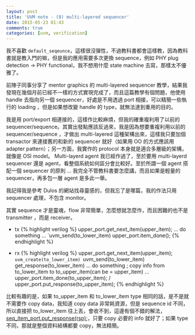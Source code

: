 ```yaml
---
layout: post
title: 'UVM note - (8) multi-layered sequencer'
date: 2015-05-23 01:43
comments: true
categories: [uvm, verification]
---
```

我不喜歡 `default_seqeunce`，這樣很沒彈性，不過教科書都會這樣教，因為教科書就是教入門的嘛，但是我的應用需要多次更換 sequence，例如 PHY plug detection -> PHY functional，我不想用什麼 state machine 去寫，那樣太不優雅了。
<!--more-->

前陣子同事分享了 mentor graphics 的 multi-layered sequencer 教學，結果我發現在幾個月前已經不一樣的方式實現完成了，而且這篇教學有個問題，他使用 handle 去指向另一個 sequencer，好處是不用透過 port 相接，可以精簡一些執行的 loading ，但是如果想改變 handle 的 type，就無法達到重用的目的。

我是用 port/export 相連接的，這樣作比較麻煩，但我的確重複利用了以前的 sequencer/sequence。其實出發點應該反過來，我是因為想要重複利用以前的 sequencer/sequence ，才做出 multi-layered 這種架構出來，這樣我只要加個 transactor 來連接舊的和新的 sequencer 就好（如果用 OO 的方式應該用 adapter pattern）；另一方面，我實作的 protocol 本身就是適合多層級的架構，就像是 OSI model。 Multi-layerd agent 我已經作過了，至於要用 multi-layerd sequencer 還是 agent，看整個系統如何區分會比較好。至於所謂一個 agent 搭配一個 sequencer 的原則 ... 我完全不管教科書要怎麼講，而且如果是輕量的 sequencer，再多包一層 agent 是多此一舉。

我記得我是參考 Dulos 的網站找尋靈感的，但我忘了是哪篇，我的作法只用 sequencer 處理，不包含 monitor。

其實 sequence 才是靈魂，flow 非常簡單，怎麼想就怎麼作，而且困難的也不是 transmitter ，而是 receiver。

* tx
{% highlight verilog %}
upper_port.get_next_item(upper_item);
... do something ...
`uvm_send(to_lower_item)
upper_port.item_done();
{% endhighlight %}

* rx
{% highlight verilog %}
upper_port.get_next_item(upper_item);
`uvm_create(to_lower_item)
`uvm_send(to_lower_item)
get_response(to_lower_item)
... do something ; copy info from to_lower_item to to_upper_item(can be = upper_item) ...
upper_port.item_done(to_upper_item);  / upper_port.put_response(to_upper_item);
{% endhighlight %}

比較有趣的是，如果 to\_upper\_item 和 to\_lower\_item type 相同的話，是不是就不需要作 copy data，我知道 copy data 非常耗資源，但是 sequence id 不同，所以直接把 to\_lower\_item 往上丟，會收不到，這邊有個不錯的解法，[seq\_item\_port.put\_response(rsp);](http://forums.accellera.org/topic/338-seq-item-portput-responsersp/)，只要 copy 必要的 info 就好了；如果 type 不同，那就是整個資料結構都要 copy，無法精簡。

